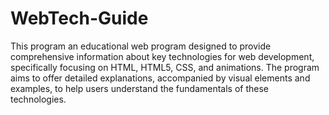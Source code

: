 # WebTech-Guide
This program an educational web program designed to provide comprehensive information about key technologies for web development, specifically focusing on HTML, HTML5, CSS, and animations. The program aims to offer detailed explanations, accompanied by visual elements and examples, to help users understand the fundamentals of these technologies.
